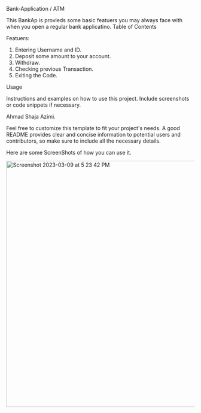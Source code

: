 Bank-Application / ATM

This BankAp is provieds some basic featuers you may always face with when you open a regular bank applicatino.
Table of Contents


Featuers: 

1. Entering Username and ID.
2. Deposit some amount to your account.
3. Withdraw.
4. Checking previous Transaction.
5. Exiting the Code.

Usage

Instructions and examples on how to use this project. Include screenshots or code snippets if necessary.

Ahmad Shaja Azimi.

Feel free to customize this template to fit your project's needs. A good README provides clear and concise information to potential users and contributors, so make sure to include all the necessary details.

Here are some ScreenShots of how you can use it.


<img width="657" alt="Screenshot 2023-03-09 at 5 23 42 PM" src="https://user-images.githubusercontent.com/110715621/224054193-1018a7da-ac5b-4f5e-8683-3af2549349ad.png">

